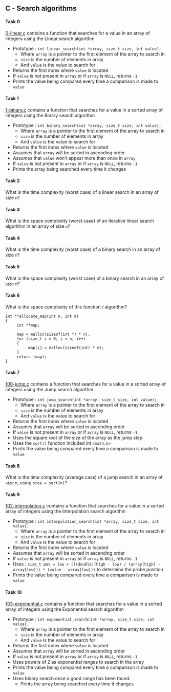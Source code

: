 ## C - Search algorithms

#### Task 0
[0-linear.c](0-linear.c) contains a function that searches for a value in an array of integers using the Linear search algorithm
- Prototype : `int linear_search(int *array, size_t size, int value);`
	- Where `array` is a pointer to the first element of the array to search in
	- `size` is the number of elements in array
	- And `value` is the value to search for
- Returns the first index where `value` is located
- If `value` is not present in `array` or if `array` is `NULL`, returns `-1`
- Prints the value being compared every time a comparison is made to `value`

#### Task 1
[1-binary.c](1-binary.c) contains a function that searches for a value in a sorted array of integers using the Binary search algorithm
- Prototype : `int binary_search(int *array, size_t size, int value);`
	- Where `array` is a pointer to the first element of the array to search in
	- `size` is the number of elements in array
	- And `value` is the value to search for
- Returns the first index where `value` is located
- Assumes that `array` will be sorted in ascending order
- Assumes that `value` won’t appear more than once in `array`
- If `value` is not present in `array` or if `array` is `NULL`, returns `-1`
- Prints the array being searched every time it changes

#### Task 2
What is the time complexity (worst case) of a linear search in an array of size `n`?

#### Task 3
What is the space complexity (worst case) of an iterative linear search algorithm in an array of size `n`?

#### Task 4
What is the time complexity (worst case) of a binary search in an array of size `n`?

#### Task 5
What is the space complexity (worst case) of a binary search in an array of size `n`?

#### Task 6
What is the space complexity of this function / algorithm?
```
int **allocate_map(int n, int m)
{
     int **map;

     map = malloc(sizeof(int *) * n);
     for (size_t i = 0; i < n; i++)
     {
          map[i] = malloc(sizeof(int) * m);
     }
     return (map);
}
```

#### Task 7
[100-jump.c](100-jump.c) contains a function that searches for a value in a sorted array of integers using the Jump search algorithm
- Prototype : `int jump_search(int *array, size_t size, int value);`
	- Where `array` is a pointer to the first element of the array to search in
	- `size` is the number of elements in array
	- And `value` is the value to search for
- Returns the first index where `value` is located
- Assumes that `array` will be sorted in ascending order
- If `value` is not present in `array` or if `array` is `NULL`, returns `-1`
- Uses the square root of the size of the array as the jump step
- Uses the `sqrt()` function included int `<math.h>`
- Prints the value being compared every time a comparison is made to `value`


#### Task 8
What is the time complexity (average case) of a jump search in an array of size `n`, using `step = sqrt(n)`?

#### Task 9
[102-interpolation.c](102-interpolation.c) contains a function that searches for a value in a sorted array of integers using the Interpolation search algorithm
- Prototype : `int interpolation_search(int *array, size_t size, int value);`
	- Where `array` is a pointer to the first element of the array to search in
	- `size` is the number of elements in array
	- And `value` is the value to search for
- Returns the first index where `value` is located
- Assumes that `array` will be sorted in ascending order
- If `value` is not present in `array` or if `array` is `NULL`, returns `-1`
- Uses : `size_t pos = low + (((double)(high - low) / (array[high] - array[low])) * (value - array[low]))` to determine the probe position
- Prints the value being compared every time a comparison is made to `value`

#### Task 10
[103-exponential.c](103-exponential.c) contains a function that searches for a value in a sorted array of integers using the Exponential search algorithm
- Prototype : `int exponential_search(int *array, size_t size, int value);`
	- Where `array` is a pointer to the first element of the array to search in
	- `size` is the number of elements in array
	- And `value` is the value to search for
- Returns the first index where `value` is located
- Assumes that `array` will be sorted in ascending order
- If `value` is not present in `array` or if `array` is `NULL`, returns `-1`
- Uses powers of 2 as exponential ranges to search in the array
- Prints the value being compared every time a comparison is made to `value`
- Uses binary search once a good range has been found:
	- Prints the array being searched every time it changes
